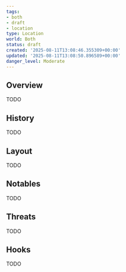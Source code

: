 ```yaml
---
tags:
- both
- draft
- location
type: Location
world: Both
status: draft
created: '2025-08-11T13:08:46.355309+00:00'
updated: '2025-08-11T13:08:50.896589+00:00'
danger_level: Moderate
---
```



## Overview

TODO
## History

TODO
## Layout

TODO
## Notables

TODO
## Threats

TODO
## Hooks

TODO
